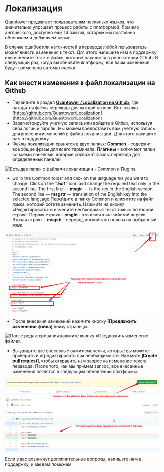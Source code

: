# Локализация

Quantower предлагает пользователям несколько языков, что значительно упрощает процесс работы с платформой. Помимо английского, доступно еще 14 языков, которые мы постоянно обновляем и добавляем новые.

В случае ошибок или неточностей в переводе любой пользователь может внести изменения в текст. Для этого напишите нам в поддержку или измените текст в файле, который находится в репозитории Github. В следующий раз, когда вы обновите платформу, все ваши изменения будут применены автоматически.

## Как внести изменения в файл локализации на Github <a id="how-to-make-changes-to-the-localization-file-on-github"></a>

* Перейдите в раздел [**Quantower / Localization на Github**](https://github.com/Quantower/Localization), где находятся файлы перевода для каждой панели. Вот ссылка [https://github.com/Quantower/Localization](https://github.com/Quantower/Localization)
* Зарегистрируйте учетную запись или войдите в Github, используя свой логин и пароль. Мы можем предоставить вам учетную запись для внесения изменений в файлы локализации. Для этого напишите нам в поддержку.
* Файлы локализации хранятся в двух папках: **Common** - содержит все общие фразы для всего терминала; **Плагины** - включают папки со всеми панелями, которые содержат файлы перевода для определенных панелей.

![&#x415;&#x441;&#x442;&#x44C; &#x434;&#x432;&#x435; &#x43F;&#x430;&#x43F;&#x43A;&#x438; &#x441; &#x444;&#x430;&#x439;&#x43B;&#x430;&#x43C;&#x438; &#x43B;&#x43E;&#x43A;&#x430;&#x43B;&#x438;&#x437;&#x430;&#x446;&#x438;&#x438; - Common &#x438; Plugins.](https://blobscdn.gitbook.com/v0/b/gitbook-28427.appspot.com/o/assets%2F-LD6FsRvQ3jgwJIg6O7r%2F-LTS-tElGUeTdX9kBPhF%2F-LTSHidwy1dSkZKCRH-V%2FQuantower%20localization.png?alt=media&token=93298b44-40c2-4123-b8b8-68aca6d23077)

* Go to the Common folder and click on the language file you want to change. Click on the _**"Edit"**_ icon and change the required text only in the second line. The first line — **msgid** — is the key in the English version. The second line — **msgstr** — translation of the English key into the selected language.Перейдите в папку Common и кликнтите на файл языка, который хотите изменить. Нажмите на иконку «Редактировать» и измените необходимый текст только во второй строке. Первая строка - **msgid** - это ключ в английской версии. Вторая строка - **msgstr** - перевод английского ключа на выбранный язык.

![](../.gitbook/assets/redaktiruite.png)

* После внесения изменений нажмите кнопку **\[Предложить изменение файла\]** внизу страницы.

![&#x41F;&#x43E;&#x441;&#x43B;&#x435; &#x440;&#x435;&#x434;&#x430;&#x43A;&#x442;&#x438;&#x440;&#x43E;&#x432;&#x430;&#x43D;&#x438;&#x44F; &#x43D;&#x430;&#x436;&#x43C;&#x438;&#x442;&#x435; &#x43A;&#x43D;&#x43E;&#x43F;&#x43A;&#x443; &#xAB;&#x41F;&#x440;&#x435;&#x434;&#x43B;&#x43E;&#x436;&#x438;&#x442;&#x44C; &#x438;&#x437;&#x43C;&#x435;&#x43D;&#x435;&#x43D;&#x438;&#x435; &#x444;&#x430;&#x439;&#x43B;&#x430;&#xBB;.](https://blobscdn.gitbook.com/v0/b/gitbook-28427.appspot.com/o/assets%2F-LD6FsRvQ3jgwJIg6O7r%2F-LTS-tElGUeTdX9kBPhF%2F-LTSImhO_p2dt2QMJuOp%2Fpropose%20the%20change.png?alt=media&token=34fcbbc6-7a40-4947-a91f-cf935597eeb9)

* Вы увидите все внесенные вами изменения, которые вы можете проверить и отредактировать при необходимости. Нажмите **\[Create pull request\]**, чтобы отправить нам запрос на изменение текста перевода. После того, как мы примем запрос, все внесенные изменения появятся в следующем обновлении платформы.

![](../.gitbook/assets/perevod.png)

Если у вас возникнут дополнительные вопросы, напишите нам в поддержку, и мы вам поможем.

